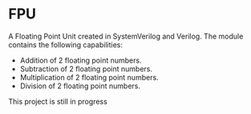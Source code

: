 # FPU
 A Floating Point Unit created in SystemVerilog and Verilog. The module contains the following capabilities:

 * Addition of 2 floating point numbers.
 * Subtraction of 2 floating point numbers.
 * Multiplication of 2 floating point numbers.
 * Division of 2 floating point numbers.
   
This project is still in progress
